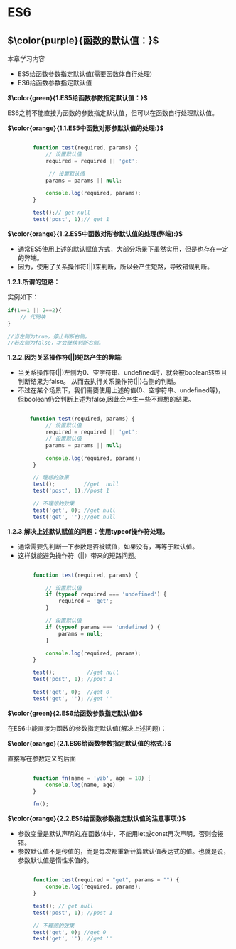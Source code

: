 # ES6

## $\color{purple}{函数的默认值：}$

本章学习内容

- ES5给函数参数指定默认值(需要函数体自行处理)
- ES6给函数参数指定默认值

**$\color{green}{1.ES5给函数参数指定默认值：}$**

ES6之前不能直接为函数的参数指定默认值，但可以在函数自行处理默认值。

**$\color{orange}{1.1.ES5中函数对形参默认值的处理:}$**

```javascript

        function test(required, params) {
            // 设置默认值
            required = required || 'get';

             // 设置默认值
            params = params || null;

            console.log(required, params);
        }

        test();// get null
        test('post', 1);// get 1

```

**$\color{orange}{1.2.ES5中函数对形参默认值的处理(弊端):}$**

- 通常ES5使用上述的默认赋值方式，大部分场景下虽然实用，但是也存在一定的弊端。
- 因为，使用了关系操作符(||)来判断，所以会产生短路，导致错误判断。

**1.2.1.所谓的短路：**

实例如下：

```javascript
if(1==1 || 2==2){
    // 代码块
}

//当左侧为true，停止判断右侧。
//若左侧为false，才会继续判断右侧。

```

**1.2.2.因为关系操作符(||)短路产生的弊端:**

- 当关系操作符(||)左侧为0、空字符串、undefined时，就会被boolean转型且判断结果为false。
  从而去执行关系操作符(||)右侧的判断。
- 不过在某个场景下，我们需要使用上述的值(0、空字符串、undefined等)，
  但boolean仍会判断上述为false,因此会产生一些不理想的结果。

```javascript

       function test(required, params) {
            // 设置默认值
            required = required || 'get';
            // 设置默认值
            params = params || null;

            console.log(required, params);
        }

        // 理想的效果
        test();         //get  null
        test('post', 1);//post 1

        // 不理想的效果
        test('get', 0); //get null
        test('get', '');//get null

```

**1.2.3.解决上述默认赋值的问题：使用typeof操作符处理。**

- 通常需要先判断一下参数是否被赋值，如果没有，再等于默认值。
- 这样就能避免操作符（||）带来的短路问题。

```javascript

        function test(required, params) {

            // 设置默认值
            if (typeof required === 'undefined') {
                required = 'get';
            }

            // 设置默认值
            if (typeof params === 'undefined') {
                params = null;
            }

            console.log(required, params);
        }

        test();          //get null
        test('post', 1); //post 1

        test('get', 0);  //get 0
        test('get', ''); //get ''

```

**$\color{green}{2.ES6给函数参数指定默认值}$**

在ES6中能直接为函数的参数指定默认值(解决上述问题)：

**$\color{orange}{2.1.ES6给函数参数指定默认值的格式:}$**

直接写在参数定义的后面

```javascript

        function fn(name = 'yzb', age = 18) {
            console.log(name, age)
        }

        fn();

```

**$\color{orange}{2.2.ES6给函数参数指定默认值的注意事项:}$**

- 参数变量是默认声明的,在函数体中，不能用let或const再次声明，否则会报错。
- 参数默认值不是传值的，而是每次都重新计算默认值表达式的值。也就是说，参数默认值是惰性求值的。

```javascript

        function test(required = "get", params = "") {
            console.log(required, params);
        }

        test(); // get null
        test('post', 1); //post 1

        // 不理想的效果
        test('get', 0); //get 0
        test('get', ''); //get ''

```
